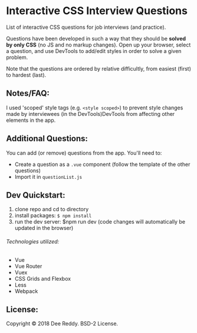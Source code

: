 # Interactive CSS Interview Questions
List of interactive CSS questions for job interviews (and practice).

Questions have been developed in such a way that they should be **solved by only CSS** (no JS and no markup changes).
Open up your browser, select a question, and use DevTools to add/edit styles in order to solve a given problem.

Note that the questions are ordered by relative difficultly, from easiest (first) to hardest (last).


## Notes/FAQ:
I used 'scoped' style tags (e.g. `<style scoped>`) to prevent style changes made by interviewees (in the DevTools)DevTools from affecting other elements in the app.


## Additional Questions:
You can add (or remove) questions from the app.
You'll need to:
- Create a question as a `.vue` component (follow the template of the other questions)
- Import it in `questionList.js`

## Dev Quickstart:
1. clone repo and cd to directory
2. install packages: `$ npm install`
3. run the dev server: $npm run dev (code changes will automatically be updated in the browser)

###### Technologies utilized:
- Vue
- Vue Router
- Vuex
- CSS Grids and Flexbox
- Less
- Webpack 


## License:
Copyright © 2018 Dee Reddy. BSD-2 License.
